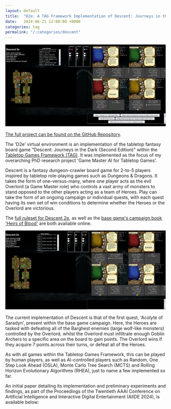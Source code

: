 ```yaml
---
layout: default
title:  "D2e: A TAG Framework Implementation of Descent: Journeys in the Dark"
date:   2024-06-21 12:00:00 +0000
categories: tag
permalink: "/:categories/descent"
---
```


![gameplay](../img/Descent_1.png "An example screenshot of gameplay.")

[The full project can be found on the GitHub Repository][github].

The 'D2e' virtual environment is an implementation of the tabletop fantasy board game "Descent: Journeys in the Dark (Second Edition)" within the [Tabletop Games Framework (TAG)][tag]. It was implemented as the focus of my overarching PhD research project 'Game Master AI for Tabletop Games'.

Descent is a fantasy dungeon-crawler board game for 2-to-5 players inspired by tabletop role-playing games such as Dungeons & Dragons. It takes the form of one-versus-many, where one player acts as the evil Overlord (a Game Master role) who controls a vast army of monsters to stand opposed to the other players acting as a team of Heroes. Play can take the form of an ongoing campaign or individual quests, with each quest having its own set of win conditions to determine whether the Heroes or the Overlord are victorious.

The [full ruleset for Descent 2e][rules], as well as the [base game's campaign book 'Heirs of Blood'][heirs] are both available online.

![gameplay](../img/Descent_2.png "An example screenshot of gameplay. The Heroes have defeated the Overlord.")

The current implementation of Descent is that of the first quest, 'Acolyte of Saradyn', present within the base game campaign. Here, the Heroes are tasked with defeating all of the Barghest enemies (large wolf-like monsters) controlled by the Overlord, whilst the Overlord must infiltrate enough Goblin Archers to a specific area on the board to gain points. The Overlord wins if they acquire 7 points across their turns, or defeat all of the Heroes.

As with all games within the Tabletop Games Framework, this can be played by human players, as well as AI-controlled players such as Random, One Step Look Ahead (OSLA), Monte Carlo Tree Search (MCTS) and Rolling Horizon Evolutionary Algorithms (RHEA), just to name a few implemented so far.

An initial paper detailing its implementation and preliminary experiments and findings, as part of the Proceedings of the Twentieth AAAI Conference on Artificial Intelligence and Interactive Digital Entertainment (AIIDE 2024), is available below:

<object data="../files/Journeys_in_the_Dark.pdf" width="1000" height="1000" type='application/pdf'></object>

[rules]: https://images-cdn.fantasyflightgames.com/ffg_content/descent-second-ed/support/DJ01_Rulebook_ENG.pdf
[heirs]: https://kupdf.net/download/heirs-of-blood_5912ca4fdc0d60a36f959ecc_pdf
[tag]: https://tabletopgames.ai/
[github]: https://github.com/GAIGResearch/TabletopGames/tree/descent